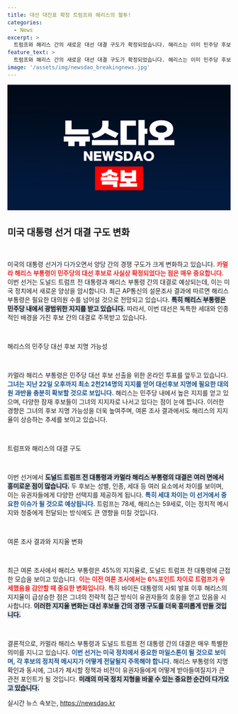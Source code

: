 ```yaml
---
title: 대선 대진표 확정 트럼프와 해리스의 혈투!
categories:
  - News
excerpt: >
  트럼프와 해리스 간의 새로운 대선 대결 구도가 확정되었습니다. 해리스는 이미 민주당 후보로서의 지지를 확보했으며, 성별과 인종, 세대 차이로 흥미로운 맞대결이 예고됩니다. 클릭해 더 알아보세요!
feature_text: >
  트럼프와 해리스 간의 새로운 대선 대결 구도가 확정되었습니다. 해리스는 이미 민주당 후보로서의 지지를 확보했으며, 성별과 인종, 세대 차이로 흥미로운 맞대결이 예고됩니다. 클릭해 더 알아보세요!
image: '/assets/img/newsdao_breakingnews.jpg'
---
```


<p><img src="/assets/img/newsdao_breakingnews.jpg" alt="flaretime 속보" /></p>

<h2 data-ke-size="size26">미국 대통령 선거 대결 구도 변화</h2>

<p data-ke-size="size16">&nbsp;</p>

<p>미국의 대통령 선거가 다가오면서 양당 간의 경쟁 구도가 크게 변화하고 있습니다. <b><span style="color: #ee2323;">카멀라 해리스 부통령이 민주당의 대선 후보로 사실상 확정되었다는 점은 매우 중요합니다.</span></b> 이번 선거는 도널드 트럼프 전 대통령과 해리스 부통령 간의 대결로 예상되는데, 이는 미국 정치에서 새로운 양상을 암시합니다. 최근 AP통신의 설문조사 결과에 따르면 해리스 부통령은 필요한 대의원 수를 넘어설 것으로 전망되고 있습니다. <b><span style="background-color: #21538527;">특히 해리스 부통령은 민주당 내에서 광범위한 지지를 받고 있습니다.</span></b> 따라서, 이번 대선은 독특한 세대와 인종적인 배경을 가진 후보 간의 대결로 주목받고 있습니다.</p>

<p data-ke-size="size16">&nbsp;</p>

<p>해리스의 민주당 대선 후보 지명 가능성</p>

<p data-ke-size="size16">&nbsp;</p>

<p>카멀라 해리스 부통령은 민주당 대선 후보 선출을 위한 온라인 투표를 앞두고 있습니다. <b><span style="color: #1a5490;">그녀는 지난 22일 오후까지 최소 2천214명의 지지를 얻어 대선후보 지명에 필요한 대의원 과반을 충분히 확보할 것으로 보입니다.</span></b> 해리스는 민주당 내에서 높은 지지를 얻고 있으며, 다양한 잠재 후보들이 그녀의 지지자로 나서고 있다는 점이 눈에 띕니다. 이러한 경향은 그녀의 후보 지명 가능성을 더욱 높여주며, 여론 조사 결과에서도 해리스의 지지율이 상승하는 추세를 보이고 있습니다.</p>

<p data-ke-size="size16">&nbsp;</p>

<p>트럼프와 해리스의 대결 구도</p>

<p data-ke-size="size16">&nbsp;</p>

<p>이번 선거에서       <b><span style="background-color: #21538527;">도널드 트럼프 전 대통령과 카멀라 해리스 부통령의 대결은 여러 면에서 흥미로운 점이 많습니다.</span></b> 두 후보는 성별, 인종, 세대 등 여러 요소에서 차이를 보이며, 이는 유권자들에게 다양한 선택지를 제공하게 됩니다. <b><span style="color: #1a5490;">특히 세대 차이는 이 선거에서 중요한 이슈가 될 것으로 예상됩니다.</span></b> 트럼프는 78세, 해리스는 59세로, 이는 정치적 메시지와 청중에게 전달되는 방식에도 큰 영향을 미칠 것입니다.</p>

<p data-ke-size="size16">&nbsp;</p>

<p>여론 조사 결과와 지지율 변화</p>

<p data-ke-size="size16">&nbsp;</p>

<p>최근 여론 조사에서 해리스 부통령은 45%의 지지율로, 도널드 트럼프 전 대통령에 근접한 모습을 보이고 있습니다. <b><span style="color: #ee2323;">이는 이전 여론 조사에서는 6%포인트 차이로 트럼프가 우세했음을 감안할 때 중요한 변화입니다.</span></b> 특히 바이든 대통령의 사퇴 발표 이후 해리스의 지지율이 급상승한 점은 그녀의 전략적 접근 방식이 유권자들의 호응을 얻고 있음을 시사합니다. <b><span style="background-color: #21538527;">이러한 지지율 변화는 대선 후보들 간의 경쟁 구도를 더욱 흥미롭게 만들 것입니다.</span></b></p>

<p data-ke-size="size16">&nbsp;</p>

<p>결론적으로, 카멀라 해리스 부통령과 도널드 트럼프 전 대통령 간의 대결은 매우 특별한 의미를 지니고 있습니다. <b><span style="color: #1a5490;">이번 선거는 미국 정치에서 중요한 마일스톤이 될 것으로 보이며, 각 후보의 정치적 메시지가 어떻게 전달될지 주목해야 합니다.</span></b> 해리스 부통령의 지명 확인과 동시에, 그녀가 제시할 정책과 비전이 유권자들에게 어떻게 받아들여질지가 큰 관전 포인트가 될 것입니다. <b><span style="background-color: #21538527;">미래의 미국 정치 지형을 바꿀 수 있는 중요한 순간이 다가오고 있습니다.</span></b></p>
실시간 뉴스 속보는, <a href="https://newsdao.kr" rel="dofollow">https://newsdao.kr</a>


